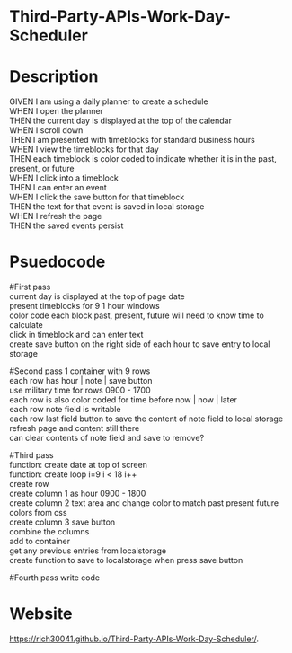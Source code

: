 # Third-Party-APIs-Work-Day-Scheduler

# Description
GIVEN I am using a daily planner to create a schedule  
WHEN I open the planner  
THEN the current day is displayed at the top of the calendar  
WHEN I scroll down  
THEN I am presented with timeblocks for standard business hours  
WHEN I view the timeblocks for that day  
THEN each timeblock is color coded to indicate whether it is in the past, present, or future  
WHEN I click into a timeblock  
THEN I can enter an event  
WHEN I click the save button for that timeblock  
THEN the text for that event is saved in local storage  
WHEN I refresh the page  
THEN the saved events persist  

# Psuedocode
#First pass  
current day is displayed at the top of page date  
present timeblocks for 9 1 hour windows  
color code each block past, present, future will need to know time to calculate  
click in timeblock and can enter text   
create save button on the right side of each hour to save entry to local storage  

#Second pass 
1 container with 9 rows   
each row has   hour | note		| save button   
use military time for rows 0900 - 1700   
each row is also color coded for time before now | now | later   
each row note field is writable  
each row last field button to save the content of note field to local storage  
refresh page and content still there  
can clear contents of note field and save to remove?  

#Third pass  
function: create date at top of screen  
function: create loop i=9 i < 18 i++  
create row   
create column 1 as hour 0900 - 1800   
create column 2 text area and change color to match past present future colors from css   
create column 3 save button  
combine the columns  
add to container   
get any previous entries from localstorage  
create function to save to localstorage when press save button  

#Fourth pass write code  

# Website
https://rich30041.github.io/Third-Party-APIs-Work-Day-Scheduler/.
